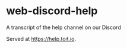 # web-discord-help

A transcript of the help channel on our Discord

Served at https://help.toit.io.
